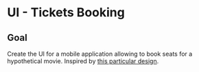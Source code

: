 # UI - Tickets Booking

<!-- ## Live Demo -->

## Goal

Create the UI for a mobile application allowing to book seats for a hypothetical movie. Inspired by [this particular design](https://dribbble.com/shots/6418198-Tickets-booking).

